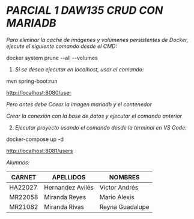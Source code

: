 # *PARCIAL 1 DAW135 CRUD CON MARIADB*

*Para eliminar la caché de imágenes y volúmenes persistentes de Docker, ejecute el siguiente comando desde el CMD:*

docker system prune --all --volumes

1. *Si se desea ejecutar en localhost, usar el comando:*

mvn spring-boot:run

[http://localhost:8080/user](http://localhost:8080/users)

*Pero antes debe Ccear la imagen mariadb y el contenedor*

*Crear la conexión con la base de datos y ejecutar el comando anterior*

2. *Ejecutar proyecto usando el comando desde la terminal en VS Code:*

docker-compose up -d

[http://localhost:8081/users](http://localhost:8081/users)

*Alumnos:*

| CARNET  |     APELLIDOS    |     NOMBRES     |
| ------- | ---------------- | --------------- |
| HA22027 | Hernandez Avilés | Victor Andrés   |
| MR22058 |   Miranda Reyes  | Mario Alexis    |
| MR21082 |   Miranda Rivas  | Reyna Guadalupe |

